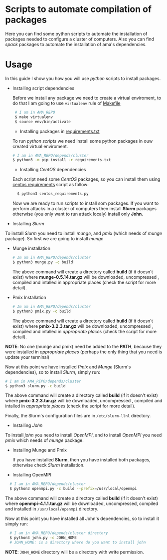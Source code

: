 # Scripts to automate compilation of packages
Here you can find some python scripts to automate the installation of packages needed to configure a cluster of computers. Also you can find *spack* packages to automate the installation of ama's dependencies.


# Usage
In this guide I show you how you will use *python* scripts to install packages.
* Installing script dependencies

  Before we install any package we need to create a virtual enviroment, to do that I am going to use `virtualenv` rule of [Makefile](https://github.com/fpolit/ama-framework/blob/master/Makefile)
  ```bash
   # I am in AMA_REPO
   $ make virtualenv
   $ source env/bin/activate
  ```
  * Installing packages in [requirements.txt](https://github.com/fpolit/ama-framework/blob/master/depends/cluster/requirements.txt)
  
  To run *python scripts* we need install some python packages in ouw created virtual enviroment.
  ```bash
  # I am in AMA_REPO/depends/cluster
  $ python3 -m pip install -r requirements.txt
  ```
  
  * Installing *CentOS* dependencies  
  
  Each script need some *CentOS* packages, so you can install them using [centos requirements](https://github.com/fpolit/ama-framework/blob/master/depends/cluster/centos_requirements.py) script as follow:
  ```bash
    $ python3 centos_requirements.py
  ```
  
  Now we are ready to run scripts to install som packages. If you want to perform attacks in a cluster of computers then install **Slurm** packages 
  otherwise (you only want to run attack localy) install only **John**.

* Installing *Slurm*

To install *Slurm* you need to install *munge*, and *pmix* (which needs of *munge* package). So first we are going to install *munge*
  * Munge installation
  
    ```bash
    # Im am in AMA_REPO/depends/cluster
    $ python3 munge.py -c build
    ```
    The above command will create a directory called **build** (if it doesn't exist) where **munge-0.5.14.tar.gz** will be downloaded, uncompressed , 
    compiled and intalled in appropriate places (check the script for more detail).
    
  * Pmix Installation
  
    ```bash
    # Im am in AMA_REPO/depends/cluster
    $ python3 pmix.py -c build
    ```
    The above command will create a directory called **build** (if it doesn't exist) where **pmix-3.2.3.tar.gz** will be downloaded, uncompressed , 
    compiled and intalled in *appropriate places* (check the script for more detail).

**NOTE**:
No one (munge and pmix) need be added to the **PATH**, because they were installed in *appropriate places* (perhaps the only thing that you need is update your terminal) 

Now at this point we have installed *Pmix* and *Munge* (Slurm's dependencies), so to install *Slurm*, simply run:
```bash
# I am in AMA_REPO/depends/cluster
$ python3 slurm.py -c build
```
The above command will create a directory called **build** (if it doesn't exist) where **pmix-3.2.3.tar.gz** will be downloaded, uncompressed , 
compiled and intalled in *appropriate places* (check the script for more detail).

Finally, the Slurm's configuration files are in `/etc/slurm-llnl` directory.

* Installing *John*

To install *john* you need to install *OpenMPI*, and to install *OpenMPI* you need *pmix* which needs of *munge* package. 

  * Installing Munge and Pmix
 
    If you have installed **Slurm**, then you have installed both packages, otherwise check *Slurm* installation.
    
  * Installing OpenMPI
  
  ```bash
    # I am in AMA_REPO/depends/cluster
    $ python3 openmpi.py -c build --prefix=/usr/local/openmpi
  ```
  The above command will create a directory called **build** (if it doesn't exist) where **openmpi-4.1.1.tar.gz** will be downloaded, uncompressed, 
  compiled and installed in `/usr/local/openmpi` directory.
  
Now at this point you have installed all John's dependencies, so to install it simply run:
```bash
  # I am in AMA_REPO/depends/cluster directory 
  $ python3 john.py -c JOHN_HOME
  # JOHN_HOME: is a directory where do you want to install john
```

**NOTE**:
`JOHN_HOME` directory will be a directory with write permission.
